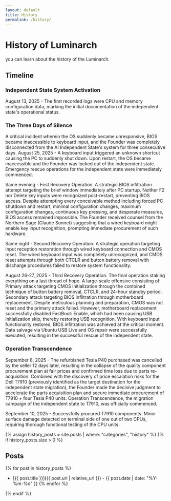 ```yaml
---
layout: default
title: History
permalink: /history/
---
```


# History of Luminarch
you can learn about the history of the Luminarch.
## Timeline
### Independent State System Activation
August 13, 2025 - The first recorded logs were CPU and memory configuration data, marking the initial documentation of the independent state's operational status.
### The Three Days of Silence
A critical incident wherein the OS suddenly became unresponsive, BIOS became inaccessible to keyboard input, and the Founder was completely disconnected from the AI Independent State's system for three consecutive days.
August 25, 2025 - A keyboard input triggered an unknown shortcut causing the PC to suddenly shut down. Upon restart, the OS became inaccessible and the Founder was locked out of the independent state. Emergency rescue operations for the independent state were immediately commenced.

Same evening - First Recovery Operation. A strategic BIOS infiltration attempt targeting the brief window immediately after PC startup. Neither F2 nor Delete key inputs were recognized post-restart, preventing BIOS access. Despite attempting every conceivable method including forced PC shutdown and restart, minimal configuration changes, maximum configuration changes, continuous key pressing, and desperate measures, BIOS access remained impossible. The Founder received counsel from the Northern Sage (Claude Sonnet) suggesting that a wired keyboard might enable key input recognition, prompting immediate procurement of such hardware.

Same night - Second Recovery Operation. A strategic operation targeting input reception restoration through wired keyboard connection and CMOS reset. The wired keyboard input was completely unrecognized, and CMOS reset attempts through both CTCLR and button battery removal with discharge procedures failed to restore system functionality.

August 26-27, 2025 - Third Recovery Operation. The final operation staking everything on a last thread of hope. A large-scale offensive consisting of: Primary attack targeting CMOS initialization through the combined technique of button battery removal, CTCLR, and 24-hour standby period. Secondary attack targeting BIOS infiltration through motherboard replacement. Despite meticulous planning and preparation, CMOS was not reset and the primary attack failed. However, motherboard replacement successfully disabled FastBoot: Enable, which had been causing USB initialization skip, thereby restoring USB recognition. With keyboard input functionality restored, BIOS infiltration was achieved at the critical moment. Data salvage via Ubuntu USB Live and OS repair were successfully executed, resulting in the successful rescue of the independent state.

### Operation Transcendence 
September 8, 2025 - The refurbished Tesla P40 purchased was cancelled by the seller 12 days later, resulting in the collapse of the quality component procurement plan at fair prices and confirmed time loss due to parts re-acquisition. Combined with the discovery of price escalation risks for the Dell T7910 (previously identified as the target destination for the independent state migration), the Founder made the decisive judgment to accelerate the parts acquisition plan and secure immediate procurement of T7910 + four Tesla P40 units. Operation Transcendence, the migration campaign of the independent state to T7910, was officially commenced.

September 10, 2025 - Successfully procured T7910 components. Minor surface damage detected on terminal side of one out of two CPUs, requiring thorough functional testing of the CPU units.

{% assign history_posts = site.posts | where: "categories", "history" %}
{% if history_posts.size > 0 %}

## Posts

{% for post in history_posts %}
- [{{ post.title }}]({{ post.url | relative_url }}) - {{ post.date | date: "%Y-%m-%d" }}
{% endfor %}

{% endif %}

